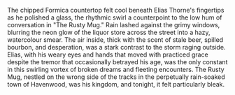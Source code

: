 The chipped Formica countertop felt cool beneath Elias Thorne's fingertips as he polished a glass, the rhythmic swirl a counterpoint to the low hum of conversation in "The Rusty Mug."  Rain lashed against the grimy windows, blurring the neon glow of the liquor store across the street into a hazy, watercolour smear. The air inside, thick with the scent of stale beer, spilled bourbon, and desperation, was a stark contrast to the storm raging outside. Elias, with his weary eyes and hands that moved with practiced grace despite the tremor that occasionally betrayed his age, was the only constant in this swirling vortex of broken dreams and fleeting encounters. The Rusty Mug, nestled on the wrong side of the tracks in the perpetually rain-soaked town of Havenwood, was his kingdom, and tonight, it felt particularly bleak.
